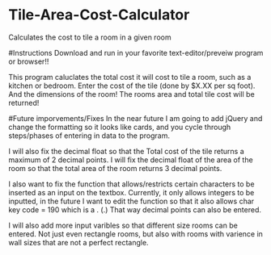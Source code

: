 # Tile-Area-Cost-Calculator
Calculates the cost to tile a room in a given room

#Instructions
Download and run in your favorite text-editor/preveiw program or browser!!

This program caluclates the total cost it will cost to tile a room, such as a kitchen or bedroom.
Enter the cost of the tile (done by $X.XX per sq foot). And the dimensions of the room!  The rooms area and total tile cost will be returned!

#Future imporvements/Fixes
In the near future I am going to add jQuery and change the formatting so it looks like cards, and you cycle through steps/phases of entering in data to the program.

I will also fix the decimal float so that the Total cost of the tile returns a maximum of 2 decimal points.
I will fix the decimal float of the area of the room so that the total area of the room returns 3 decimal points.

I also want to fix the function that allows/restricts certain characters to be inserted as an input on the textbox.  Currently, it only allows integers to be inputted, in the future I want to edit the function so that it also allows char key code = 190 which is a . (.)  That way decimal points can also be entered.

I will also add more input varibles so that different size rooms can be entered.  Not just even rectangle rooms, but also with rooms with varience in wall sizes that are not a perfect rectangle.
